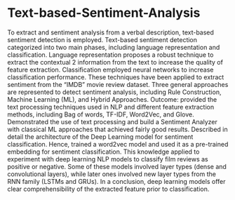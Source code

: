 # Text-based-Sentiment-Analysis
To extract and sentiment analysis from a verbal description, text-based sentiment detection is employed. Text-based sentiment detection categorized into two main phases, including language representation and classification. Language representation proposes a robust technique to extract the contextual  2 information from the text to increase the quality of feature extraction. Classification employed neural networks to increase classification performance. These techniques have been applied to extract sentiment from the “IMDB” movie review dataset. Three general approaches are represented to detect sentiment analysis, including Rule Construction, Machine Learning (ML), and Hybrid Approaches. Outcome: provided the text processing techniques used in NLP and different feature extraction methods, including Bag of words, TF-IDF, Word2Vec, and Glove. Demonstrated the use of text processing and build a Sentiment Analyzer with classical ML approaches that achieved fairly good results. Described in detail the architecture of the Deep Learning model for sentiment classification. Hence, trained a word2vec model and used it as a pre-trained embedding for sentiment classification. This knowledge applied to experiment with deep learning NLP models to classify film reviews as positive or negative. Some of these models involved layer types (dense and convolutional layers), while later ones involved new layer types from the RNN family (LSTMs and GRUs). In a conclusion, deep learning models offer clear comprehensibility of the extracted feature prior to classification.
